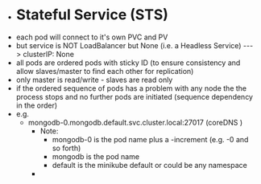 - # Stateful Service (STS)
- each pod will connect to it's own PVC and PV
- but service is NOT LoadBalancer but None (i.e. a Headless Service) ---> clusterIP: None
- all pods are ordered pods with sticky ID (to ensure consistency and allow slaves/master to find each other for replication)
- only master is read/write - slaves are read only
- if the ordered sequence of pods has a problem with any node the the process stops and no further pods are initiated (sequence dependency in the order)
- e.g.
	- mongodb-0.mongodb.default.svc.cluster.local:27017   (coreDNS )
		- Note:
			- mongodb-0 is the pod name plus a -increment (e.g. -0 and so forth)
			- mongodb is the pod name
			- default is the minikube default or could be any namespace
		-